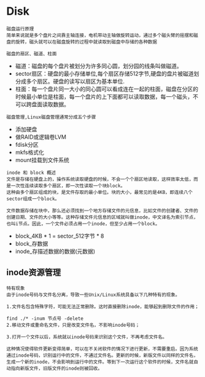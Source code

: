 # Disk
```
磁盘运行原理
简单来说就是多个盘片之间靠主轴连接，电机带动主轴做旋转运动，通过多个磁头臂的摇摆和磁盘的旋转，磁头就可以在磁盘旋转的过程中就读取到磁盘中存储的各种数据

```
`磁盘的扇区、磁道、柱面`
* 磁道：磁盘的每个盘片被划分为许多同心圆，划分园的线条叫做磁道。
* sector扇区：硬盘的最小存储单位,每个扇区存储512字节,硬盘的盘片被磁道划分成多个扇区。硬盘的读写以扇区为基本单位.
* 柱面：每一个盘片同一大小的同心圆可以看成连在一起的柱面，磁盘在分区的时候最小单位是柱面，每一个盘片的上下面都可以读取数据，每一个磁头，不可以跨盘面读取数据。


`磁盘管理,Linux磁盘管理通常分成五个步骤`
* 添加硬盘
* 做RAID或逻辑卷LVM
* fdisk分区
* mkfs格式化
* mount挂载到文件系统

```
inode 和 block 概述
文件是存储在硬盘上的，操作系统读取硬盘的时候，不会一个个扇区地读取，这样效率太低，而是一次性连续读取多个扇区，即一次性读取一个块block。
这种由多个扇区组成的块，是文件存取的最小单位。块的大小，最常见的是4KB，即连续八个sector组成一个block。

文件数据存储在块中，那么还必须找到一个地方存储文件的元信息，比如文件的创建者、文件的创建日期、文件的大小等等。这种存储文件元信息的区域就叫做inode，中文译名为索引节点，也叫i节点。因此，一个文件必须占用一个inode，但至少占用一个block。
```
* block_4KB * 1 = sector_512字节 * 8
* block_存数据 
* inode_存描述数据的数据(元数据)

## inode资源管理
```
特有现象
由于inode号码与文件名分离，导致一些Unix/Linux系统具备以下几种特有的现象。

1.文件名包含特殊字符，可能无法正常删除。这时直接删除inode，能够起到删除文件的作用；

find ./* -inum 节点号 -delete
2.移动文件或重命名文件，只是改变文件名，不影响inode号码；

3.打开一个文件以后，系统就以inode号码来识别这个文件，不再考虑文件名。

这种情况使得软件更新变得简单，可以在不关闭软件的情况下进行更新，不需要重启。因为系统通过inode号码，识别运行中的文件，不通过文件名。更新的时候，新版文件以同样的文件名，生成一个新的inode，不会影响到运行中的文件。等到下一次运行这个软件的时候，文件名就自动指向新版文件，旧版文件的inode则被回收。
```
